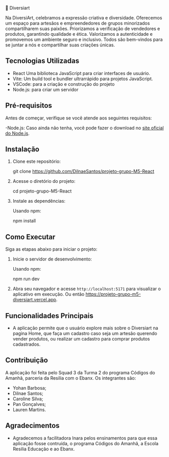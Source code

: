 🎨 Diversiart

Na DiversiArt, celebramos a expressão criativa e diversidade. Oferecemos um espaço para artesãos e empreendedores de grupos minorizados compartilharem suas paixões. Priorizamos a verificação de vendedores e produtos, garantindo qualidade e ética. Valorizamos a autenticidade e promovemos um ambiente seguro e inclusivo. Todos são bem-vindos para se juntar a nós e compartilhar suas criações únicas.

## Tecnologias Utilizadas

- React Uma biblioteca JavaScript para criar interfaces de usuário.
- Vite: Um build tool e bundler ultrarrápido para projetos JavaScript.
- VSCode: para a criação e construção do projeto
- Node.js: para criar um servidor

## Pré-requisitos

Antes de começar, verifique se você atende aos seguintes requisitos:

-Node.js: Caso ainda não tenha, você pode fazer o download no [site oficial do Node.js](https://nodejs.org/).

## Instalação

1. Clone este repositório:

   git clone https://github.com/DilnaeSantos/projeto-grupo-M5-React
   

2. Acesse o diretório do projeto:

    cd projeto-grupo-M5-React
  

3. Instale as dependências:

   Usando npm:

   npm install

## Como Executar

Siga as etapas abaixo para iniciar o projeto:

1. Inicie o servidor de desenvolvimento:

   Usando npm:

   npm run dev
   
2. Abra seu navegador e acesse `http://localhost:5171` para visualizar o aplicativo em execução. Ou então https://projeto-grupo-m5-diversiart.vercel.app. 

## Funcionalidades Principais

- A aplicação permite que o usuário explore mais sobre o Diversiart na pagina Home, que faça um cadastro caso seja um artesão querendo vender produtos, ou realizar um cadastro para comprar produtos cadastrados. 

## Contribuição

A aplicação foi feita pelo Squad 3 da Turma 2 do programa Códigos do Amanhã, parceria da Resilia com o Ebanx. Os integrantes são:

- Yohan Barbosa;
- Dilnae Santos;
- Caroline Silva;
- Pan Gonçalves;
- Lauren Martins.

## Agradecimentos

- Agradecemos a facilitadora Inara pelos ensinamentos para que essa aplicação fosse contruída, o programa Códigos do Amanhã, a Escola Resilia Educação e ao Ebanx. 


